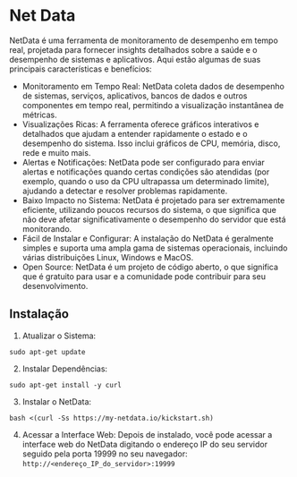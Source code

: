 # Net Data

NetData é uma ferramenta de monitoramento de desempenho em tempo real, projetada para fornecer insights detalhados sobre a saúde e o desempenho de sistemas e aplicativos. Aqui estão algumas de suas principais características e benefícios:

* Monitoramento em Tempo Real: NetData coleta dados de desempenho de sistemas, serviços, aplicativos, bancos de dados e outros componentes em tempo real, permitindo a visualização instantânea de métricas.
* Visualizações Ricas: A ferramenta oferece gráficos interativos e detalhados que ajudam a entender rapidamente o estado e o desempenho do sistema. Isso inclui gráficos de CPU, memória, disco, rede e muito mais.
* Alertas e Notificações: NetData pode ser configurado para enviar alertas e notificações quando certas condições são atendidas (por exemplo, quando o uso da CPU ultrapassa um determinado limite), ajudando a detectar e resolver problemas rapidamente.
* Baixo Impacto no Sistema: NetData é projetado para ser extremamente eficiente, utilizando poucos recursos do sistema, o que significa que não deve afetar significativamente o desempenho do servidor que está monitorando.
* Fácil de Instalar e Configurar: A instalação do NetData é geralmente simples e suporta uma ampla gama de sistemas operacionais, incluindo várias distribuições Linux, Windows e MacOS.
* Open Source: NetData é um projeto de código aberto, o que significa que é gratuito para usar e a comunidade pode contribuir para seu desenvolvimento.

## Instalação

1. Atualizar o Sistema:

```shell
sudo apt-get update
```

2. Instalar Dependências:

```shell
sudo apt-get install -y curl
```

3. Instalar o NetData:

```shell
bash <(curl -Ss https://my-netdata.io/kickstart.sh)
```

4. Acessar a Interface Web: Depois de instalado, você pode acessar a interface web do NetData digitando o endereço IP do seu servidor seguido pela porta 19999 no seu navegador: `http://<endereço_IP_do_servidor>:19999`
